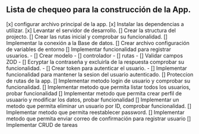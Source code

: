 ## Lista de chequeo para la construcción de la App.

[x] configurar archivo principal de la app.
[x] Instalar las dependencias a utilizar.
[x] Levantar el servidor de desarrollo.
[] Crear la structura del projecto.
[] Crear las rutas inicial y comprobar su funcionalidad.
[] Implementar la conexión a la Base de datos.
[] Crear archivo configuración de variables de entorno
[] Implementar funcionalidad para registrar usuarios.
    - [] Crear modelo
    - [] controlador
    - [] rutas
    - [] Validar campos ZOD
    - [] Ecryptar la contraseña y excluirla de la respuesta comprobar su funcionalidad.
    - [] Crear token para autenticar el usuario.
    - [] Implementar funcionalidad para mantener la sesion del usuario autenticado.
[] Proteccion de rutas de la app. 
[] Implementar metodo login de usuario y comprobar su funcionalidad.
[] Implementar metodo que permita listar todos los usuarios, probar funcionalidad
[] Implementar metodo que permita crear perfil de usuaario y modificar los datos, probar funcionalidad
[] Implementar un metodo que permita eliminar un usuario por ID, comprobar funcionalidad.
[] Implementar metodo que permita reestablecer password.
[] Implementar metodo que permita enviar correo de confirmación para registrar usuario
[] Implementar CRUD de tareas 

